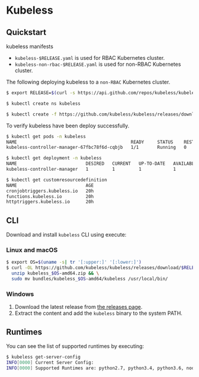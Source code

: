 # Kubeless

## Quickstart

kubeless manifests

- `kubeless-$RELEASE.yaml` is used for RBAC Kubernetes cluster.
- `kubeless-non-rbac-$RELEASE.yaml` is used for non-RBAC Kubernetes cluster.

The following deploying kubeless to a `non-RBAC` Kubernetes cluster.

```sh
$ export RELEASE=$(curl -s https://api.github.com/repos/kubeless/kubeless/releases/latest | grep tag_name | cut -d '"' -f 4)

$ kubectl create ns kubeless

$ kubectl create -f https://github.com/kubeless/kubeless/releases/download/$RELEASE/kubeless-non-rbac-$RELEASE.yaml
```

To verify kubeless have been deploy successfully.

```sh
$ kubectl get pods -n kubeless
NAME                                           READY     STATUS    RESTARTS   AGE
kubeless-controller-manager-67fbc78f6d-cqbjb   1/1       Running   0          20h

$ kubectl get deployment -n kubeless
NAME                          DESIRED   CURRENT   UP-TO-DATE   AVAILABLE   AGE
kubeless-controller-manager   1         1         1            1           20h

$ kubectl get customresourcedefinition
NAME                          AGE
cronjobtriggers.kubeless.io   20h
functions.kubeless.io         20h
httptriggers.kubeless.io      20h
```

## CLI

Download and install `kubeless` CLI using execute:

### Linux and macOS

```sh
$ export OS=$(uname -s| tr '[:upper:]' '[:lower:]')
$ curl -OL https://github.com/kubeless/kubeless/releases/download/$RELEASE/kubeless_$OS-amd64.zip && \
  unzip kubeless_$OS-amd64.zip && \
  sudo mv bundles/kubeless_$OS-amd64/kubeless /usr/local/bin/
```

### Windows

1. Download the latest release from [the releases page](https://github.com/kubeless/kubeless/releases).
2. Extract the content and add the `kubeless` binary to the system PATH.

## Runtimes

You can see the list of supported runtimes by executing:

```sh
$ kubeless get-server-config
INFO[0000] Current Server Config:
INFO[0000] Supported Runtimes are: python2.7, python3.4, python3.6, nodejs6, nodejs8, nodejs_distroless8, ruby2.4, php7.2, go1.10, dotnetcore2.0, java1.8, ballerina0.980.0, jvm1.8
```